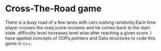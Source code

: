 # Cross-The-Road  game
There is a busy road of a few lanes with cars rushing randomly.Each time player crosses the road,score increses and he comes back to the start state.
difficulty level increases level wise after reaching a given score.
   I have applied concepts of OOPs,pointers and Data structures to code this game in c++.
